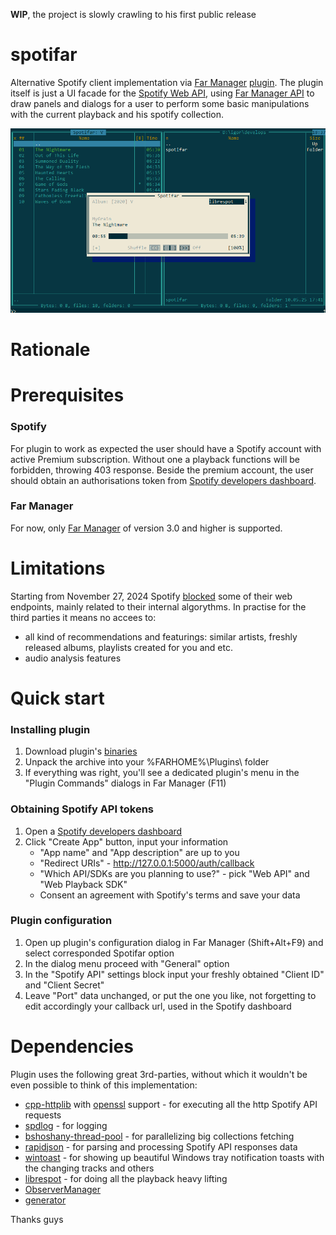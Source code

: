 **WIP**, the project is slowly crawling to his first public release

# spotifar
Alternative Spotify client implementation via [Far Manager](https://github.com/FarGroup/FarManager) [plugin](https://www.farmanager.com/plugins.php). The plugin itself is just a UI facade for the [Spotify Web API](https://developer.spotify.com/documentation/web-api), using [Far Manager API](https://api.farmanager.com/) to draw panels and dialogs for a user to perform some basic manipulations with the current playback and his spotify collection.

![alt text](misc/readme-plugin-cover.png)

# Rationale

# Prerequisites
### Spotify
For plugin to work as expected the user should have a Spotify account with active Premium subscription. Without one a playback functions will be forbidden, throwing 403 response. Beside the premium account, the user should obtain an authorisations token from [Spotify developers dashboard](https://developer.spotify.com/dashboard).
### Far Manager
For now, only [Far Manager](https://github.com/FarGroup/FarManager/releases) of version 3.0 and higher is supported.

# Limitations
Starting from November 27, 2024 Spotify [blocked](https://developer.spotify.com/blog/2024-11-27-changes-to-the-web-api) some of their web endpoints, mainly related to their internal algorythms. In practise for the third parties it means no accees to:
- all kind of recommendations and featurings: similar artists, freshly released albums, playlists created for you and etc.
- audio analysis features

# Quick start
### Installing plugin
1. Download plugin's [binaries](https://github.com/maliavko/spotifar/releases/)
2. Unpack the archive into your %FARHOME%\Plugins\ folder
3. If everything was right, you'll see a dedicated plugin's menu in the "Plugin Commands" dialogs in Far Manager (F11)
### Obtaining Spotify API tokens
1. Open a [Spotify developers dashboard](https://developer.spotify.com/dashboard)
2. Click "Create App" button, input your information
   - "App name" and "App description" are up to you
   - "Redirect URIs" - http://127.0.0.1:5000/auth/callback
   - "Which API/SDKs are you planning to use?" - pick "Web API" and "Web Playback SDK"
   - Consent an agreement with Spotify's terms and save your data
### Plugin configuration
1. Open up plugin's configuration dialog in Far Manager (Shift+Alt+F9) and select corresponded Spotifar option
2. In the dialog menu proceed with "General" option
3. In the "Spotify API" settings block input your freshly obtained "Client ID" and "Client Secret"
4. Leave "Port" data unchanged, or put the one you like, not forgetting to edit accordingly your callback url, used in the Spotify dashboard

# Dependencies
Plugin uses the following great 3rd-parties, without which it wouldn't be even possible to think of this implementation:
- [cpp-httplib](https://github.com/yhirose/cpp-httplib) with [openssl](https://github.com/openssl/openssl) support - for executing all the http Spotify API requests
- [spdlog](https://github.com/gabime/spdlog) - for logging
- [bshoshany-thread-pool](https://github.com/bshoshany/thread-pool) - for parallelizing big collections fetching
- [rapidjson](https://github.com/Tencent/rapidjson) - for parsing and processing Spotify API responses data
- [wintoast](https://github.com/mohabouje/WinToast) - for showing up beautiful Windows tray notification toasts with the changing tracks and others
- [librespot](https://github.com/librespot-org/librespot) - for doing all the playback heavy lifting
- [ObserverManager](https://github.com/fnz/ObserverManager)
- [generator](https://github.com/lewissbaker/generator)

Thanks guys